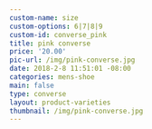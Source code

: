 ```yaml
---
custom-name: size
custom-options: 6|7|8|9
custom-id: converse_pink
title: pink converse
price: '20.00'
pic-url: /img/pink-converse.jpg
date: 2018-2-8 11:51:01 -08:00
categories: mens-shoe
main: false
type: converse
layout: product-varieties
thumbnail: /img/pink-converse.jpg
---
```


